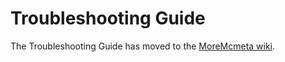 # Troubleshooting Guide
The Troubleshooting Guide has moved to the [MoreMcmeta wiki](https://github.com/soir20/MoreMcmeta/wiki/User-Docs:-Troubleshooting).